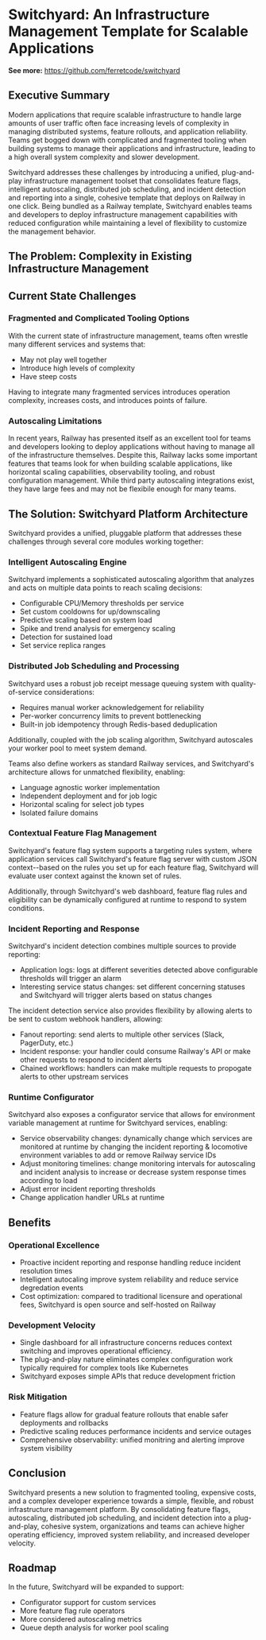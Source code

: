 # Switchyard: An Infrastructure Management Template for Scalable Applications

**See more:** https://github.com/ferretcode/switchyard

## Executive Summary

Modern applications that require scalable infrastructure to handle large amounts of user traffic often face increasing levels of complexity in managing distributed systems, feature rollouts, and application reliability. Teams get bogged down with complicated and fragmented tooling when building systems to manage their applications and infrastructure, leading to a high overall system complexity and slower development.

Switchyard addresses these challenges by introducing a unified, plug-and-play infrastructure management toolset that consolidates feature flags, intelligent autoscaling, distributed job scheduling, and incident detection and reporting into a single, cohesive template that deploys on Railway in one click. Being bundled as a Railway template, Switchyard enables teams and developers to deploy infrastructure management capabilities with reduced configuration while maintaining a level of flexibility to customize the management behavior.

## The Problem: Complexity in Existing Infrastructure Management

## Current State Challenges

### Fragmented and Complicated Tooling Options

With the current state of infrastructure management, teams often wrestle many different services and systems that:

-   May not play well together
-   Introduce high levels of complexity
-   Have steep costs

Having to integrate many fragmented services introduces operation complexity, increases costs, and introduces points of failure.

### Autoscaling Limitations

In recent years, Railway has presented itself as an excellent tool for teams and developers looking to deploy applications without having to manage all of the infrastructure themselves. Despite this, Railway lacks some important features that teams look for when building scalable applications, like horizontal scaling capabilities, observability tooling, and robust configuration management. While third party autoscaling integrations exist, they have large fees and may not be flexibile enough for many teams.

## The Solution: Switchyard Platform Architecture

Switchyard provides a unified, pluggable platform that addresses these challenges through several core modules working together:

### Intelligent Autoscaling Engine

Switchyard implements a sophisticated autoscaling algorithm that analyzes and acts on multiple data points to reach scaling decisions:

-   Configurable CPU/Memory thresholds per service
-   Set custom cooldowns for up/downscaling
-   Predictive scaling based on system load
-   Spike and trend analysis for emergency scaling
-   Detection for sustained load
-   Set service replica ranges

### Distributed Job Scheduling and Processing

Switchyard uses a robust job receipt message queuing system with quality-of-service considerations:

-   Requires manual worker acknowledgement for reliability
-   Per-worker concurrency limits to prevent bottlenecking
-   Built-in job idempotency through Redis-based deduplication

Additionally, coupled with the job scaling algorithm, Switchyard autoscales your worker pool to meet system demand.

Teams also define workers as standard Railway services, and Switchyard's architecture allows for unmatched flexibility, enabling:

-   Language agnostic worker implementation
-   Independent deployment and for job logic
-   Horizontal scaling for select job types
-   Isolated failure domains

### Contextual Feature Flag Management

Switchyard's feature flag system supports a targeting rules system, where application services call Switchyard's feature flag server with custom JSON context--based on the rules you set up for each feature flag, Switchyard will evaluate user context against the known set of rules.

Additionally, through Switchyard's web dashboard, feature flag rules and eligibility can be dynamically configured at runtime to respond to system conditions.

### Incident Reporting and Response

Switchyard's incident detection combines multiple sources to provide reporting:

-   Application logs: logs at different severities detected above configurable thresholds will trigger an alarm
-   Interesting service status changes: set different concerning statuses and Switchyard will trigger alerts based on status changes

The incident detection service also provides flexibility by allowing alerts to be sent to custom webhook handlers, allowing:

-   Fanout reporting: send alerts to multiple other services (Slack, PagerDuty, etc.)
-   Incident response: your handler could consume Railway's API or make other requests to respond to incident alerts
-   Chained workflows: handlers can make multiple requests to propogate alerts to other upstream services

### Runtime Configurator

Switchyard also exposes a configurator service that allows for environment variable management at runtime for Switchyard services, enabling:

-   Service observability changes: dynamically change which services are monitored at runtime by changing the incident reporting & locomotive environment variables to add or remove Railway service IDs
-   Adjust monitoring timelines: change monitoring intervals for autoscaling and incident analysis to increase or decrease system response times according to load
-   Adjust error incident reporting thresholds
-   Change application handler URLs at runtime

## Benefits

### Operational Excellence

-   Proactive incident reporting and response handling reduce incident resolution times
-   Intelligent autocaling improve system reliability and reduce service degredation events
-   Cost optimization: compared to traditional licensure and operational fees, Switchyard is open source and self-hosted on Railway

### Development Velocity

-   Single dashboard for all infrastructure concerns reduces context switching and improves operational efficiency.
-   The plug-and-play nature eliminates complex configuration work typically required for complex tools like Kubernetes
-   Switchyard exposes simple APIs that reduce development friction

### Risk Mitigation

-   Feature flags allow for gradual feature rollouts that enable safer deployments and rollbacks
-   Predictive scaling reduces performance incidents and service outages
-   Comprehensive observability: unified monitring and alerting improve system visibility

## Conclusion

Switchyard presents a new solution to fragmented tooling, expensive costs, and a complex developer experience towards a simple, flexible, and robust infrastructure management platform. By consolidating feature flags, autoscaling, distributed job scheduling, and incident detection into a plug-and-play, cohesive system, organizations and teams can achieve higher operating efficiency, improved system reliability, and increased developer velocity.

## Roadmap

In the future, Switchyard will be expanded to support:

-   Configurator support for custom services
-   More feature flag rule operators
-   More considered autoscaling metrics
-   Queue depth analysis for worker pool scaling
